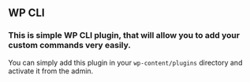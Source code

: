 ## WP CLI

### This is simple WP CLI plugin, that will allow you to add your custom commands very easily.

You can simply add this plugin in your `wp-content/plugins` directory and activate it from the admin.
